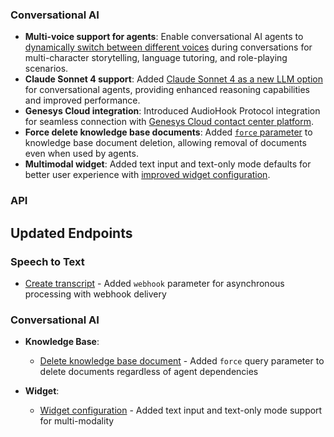 ### Conversational AI

- **Multi-voice support for agents**: Enable conversational AI agents to [dynamically switch between different voices](/docs/conversational-ai/customization/voice/multi-voice) during conversations for multi-character storytelling, language tutoring, and role-playing scenarios.
- **Claude Sonnet 4 support**: Added [Claude Sonnet 4 as a new LLM option](/docs/conversational-ai/customization/llm#anthropic) for conversational agents, providing enhanced reasoning capabilities and improved performance.
- **Genesys Cloud integration**: Introduced AudioHook Protocol integration for seamless connection with [Genesys Cloud contact center platform](/docs/conversational-ai/phone-numbers/c-caa-s-integrations/genesys).
- **Force delete knowledge base documents**: Added [`force` parameter](/docs/api-reference/knowledge-base/delete#request.query.force.force) to knowledge base document deletion, allowing removal of documents even when used by agents.
- **Multimodal widget**: Added text input and text-only mode defaults for better user experience with [improved widget configuration](/docs/conversational-ai/customization/widget).

### API

<Accordion title="View API changes">

## Updated Endpoints

### Speech to Text

- [Create transcript](/docs/api-reference/speech-to-text/convert) - Added `webhook` parameter for asynchronous processing with webhook delivery

### Conversational AI

- **Knowledge Base**:

  - [Delete knowledge base document](/docs/api-reference/knowledge-base/delete) - Added `force` query parameter to delete documents regardless of agent dependencies

- **Widget**:
  - [Widget configuration](/docs/api-reference/widget/get#response.body.widget_config.supports_text_only) - Added text input and text-only mode support for multi-modality

</Accordion>
